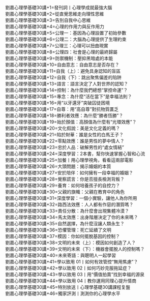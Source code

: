 劉嘉心理學基礎30講+1=發刊詞丨心理學成就最強大腦<br>
劉嘉心理學基礎30講+2=從直覺思維走向理性思維<br>
劉嘉心理學基礎30講+3=告別自我中心思維<br>
劉嘉心理學基礎30講+4=心理的作用力與反作用力<br>
劉嘉心理學基礎30講+5=公理一：基因為心理設置了初始參數<br>
劉嘉心理學基礎30講+6=公理二：大腦為心理提供了生理約束<br>
劉嘉心理學基礎30講+7=公理三：心理可以扭曲現實<br>
劉嘉心理學基礎30講+8=公理四：社會是心理的最終歸屬<br>
劉嘉心理學基礎30講+9=防禦機制：壓抑黑暗處的本能<br>
劉嘉心理學基礎30講+10=自由意志：自由意志是否存在？<br>
劉嘉心理學基礎30講+11=自我（上）：避免具身認知的盲區<br>
劉嘉心理學基礎30講+12=自我（下）：跳出聚焦偏差的陷阱<br>
劉嘉心理學基礎30講+13=語言：語言決定了人對世界的認知？<br>
劉嘉心理學基礎30講+14=控制：為什麼我們總想“掌控命運”？<br>
劉嘉心理學基礎30講+15=專念：為什麼“活在當下”是幸福法則？<br>
劉嘉心理學基礎30講+16=用“以牙還牙”突破囚徒困境<br>
劉嘉心理學基礎30講+17=自尊：用“高自尊”對抗物質匱乏<br>
劉嘉心理學基礎30講+18=勝利者效應：為什麼“勝者恆勝”？<br>
劉嘉心理學基礎30講+19=始於顏值：高顏值為什麼有“光環效應”？<br>
劉嘉心理學基礎30講+20=文化假說：美是文化定義的嗎？<br>
劉嘉心理學基礎30講+21=陷於財華：誰是女性的白馬王子？<br>
劉嘉心理學基礎30講+22=零點效應：誰是男性的夢中情人？<br>
劉嘉心理學基礎30講+23=忠於人品：破解男性的“處女情結”<br>
劉嘉心理學基礎30講+24=深度學習：2本書，幫你快速掌握心智和心流<br>
劉嘉心理學基礎30講+25=加餐丨用心理學視角，看看這兩部電影<br>
劉嘉心理學基礎30講+26=大頭問題：揭示婚姻的本質<br>
劉嘉心理學基礎30講+27=安於陪伴：如何擁有一段幸福的婚姻？<br>
劉嘉心理學基礎30講+28=覺察謊言：你是否擅長檢測背叛？<br>
劉嘉心理學基礎30講+29=養育：如何培養孩子的自控力？<br>
劉嘉心理學基礎30講+30=父親的旗幟：父親在教育中的角色<br>
劉嘉心理學基礎30講+31=深度學習：一個小實驗，讓他人為你所用<br>
劉嘉心理學基礎30講+32=路西法效應：人人都有作惡的潛質嗎？<br>
劉嘉心理學基礎30講+33=責任分散：為什麼會出現集體冷漠？<br>
劉嘉心理學基礎30講+34=馬太效應：出身階層決定了你的未來嗎？<br>
劉嘉心理學基礎30講+35=自然選擇，為什麼沒讓人類永生？<br>
劉嘉心理學基礎30講+36=恐懼管理：死亡延續了文明<br>
劉嘉心理學基礎30講+37=模因：你如何擺脫基因的控制？<br>
劉嘉心理學基礎30講+38=文明的未來（上）：模因如何創造了人？<br>
劉嘉心理學基礎30講+39=文明的未來（下）：機器會擺脫人的控制嗎？<br>
劉嘉心理學基礎30講+40=未來寄語：與聰明人一起學習<br>
劉嘉心理學基礎30講+41=學以致用 01丨如何有效管控“無用焦慮”？<br>
劉嘉心理學基礎30講+42=學以致用 02丨如何巧妙克服拖延症？<br>
劉嘉心理學基礎30講+43=學以致用 03丨用“價值拍賣”找到幸福的源泉<br>
劉嘉心理學基礎30講+44=學以致用 04丨教你運用同理心提升情商<br>
劉嘉心理學基礎30講+45=特別放送丨心理學基礎30講課程复盤<br>
劉嘉心理學基礎30講+46=獨家評測丨測測你的心理學水平<br>